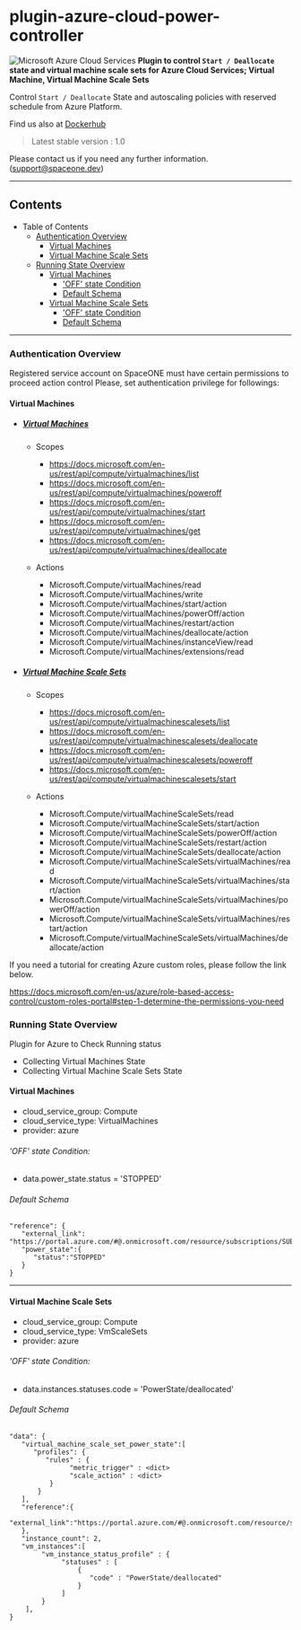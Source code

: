 # plugin-azure-cloud-power-controller
![Microsoft Azure Cloud Services](https://spaceone-custom-assets.s3.ap-northeast-2.amazonaws.com/console-assets/icons/azure-cloud-services.svg)
**Plugin to control ```Start / Deallocate``` state and virtual machine scale sets for Azure Cloud Services; Virtual Machine, Virtual Machine Scale Sets**

Control ```Start / Deallocate``` State and autoscaling policies with reserved schedule from Azure Platform. 


Find us also at [Dockerhub](https://hub.docker.com/repository/docker/spaceone/google-cloud-power-controller)
> Latest stable version : 1.0

Please contact us if you need any further information. (<support@spaceone.dev>)

---
## Contents

* Table of Contents
    * [Authentication Overview](#authentication-overview)
        * [Virtual Machines](#virtual-machines)
        * [Virtual Machine Scale Sets](#Virtual-machine-scale-sets)
     * [Running State Overview](#running-state-overview)
        * [Virtual Machines](#virtual-machines)
            * ['OFF' state Condition](#off-state-condition)
            * [Default Schema](#default-schema)
        * [Virtual Machine Scale Sets](#virtual-machine-scale-sets)
            * ['OFF' state Condition](#off-state-condition)
            * [Default Schema](#default-schema)
       
---

### Authentication Overview
Registered service account on SpaceONE must have certain permissions to proceed action control 
Please, set authentication privilege for followings:


#### Virtual Machines

- ##### [Virtual Machines](https://docs.microsoft.com/en-us/rest/api/compute/virtualmachines)
    - Scopes
        - https://docs.microsoft.com/en-us/rest/api/compute/virtualmachines/list
        - https://docs.microsoft.com/en-us/rest/api/compute/virtualmachines/poweroff
        - https://docs.microsoft.com/en-us/rest/api/compute/virtualmachines/start
        - https://docs.microsoft.com/en-us/rest/api/compute/virtualmachines/get
        - https://docs.microsoft.com/en-us/rest/api/compute/virtualmachines/deallocate
        
    - Actions
        - Microsoft.Compute/virtualMachines/read	
        - Microsoft.Compute/virtualMachines/write	
        - Microsoft.Compute/virtualMachines/start/action	
        - Microsoft.Compute/virtualMachines/powerOff/action	
        - Microsoft.Compute/virtualMachines/restart/action
        - Microsoft.Compute/virtualMachines/deallocate/action	
        - Microsoft.Compute/virtualMachines/instanceView/read
        - Microsoft.Compute/virtualMachines/extensions/read		
        
- ##### [Virtual Machine Scale Sets](https://docs.microsoft.com/en-us/rest/api/compute/virtualmachinescalesets)
    - Scopes
        - https://docs.microsoft.com/en-us/rest/api/compute/virtualmachinescalesets/list
        - https://docs.microsoft.com/en-us/rest/api/compute/virtualmachinescalesets/deallocate
        - https://docs.microsoft.com/en-us/rest/api/compute/virtualmachinescalesets/poweroff
        - https://docs.microsoft.com/en-us/rest/api/compute/virtualmachinescalesets/start
      
    - Actions
        - Microsoft.Compute/virtualMachineScaleSets/read	
        - Microsoft.Compute/virtualMachineScaleSets/start/action	
        - Microsoft.Compute/virtualMachineScaleSets/powerOff/action
        - Microsoft.Compute/virtualMachineScaleSets/restart/action	
        - Microsoft.Compute/virtualMachineScaleSets/deallocate/action
        - Microsoft.Compute/virtualMachineScaleSets/virtualMachines/read
        - Microsoft.Compute/virtualMachineScaleSets/virtualMachines/start/action
        - Microsoft.Compute/virtualMachineScaleSets/virtualMachines/powerOff/action	
        - Microsoft.Compute/virtualMachineScaleSets/virtualMachines/restart/action	
        - Microsoft.Compute/virtualMachineScaleSets/virtualMachines/deallocate/action				

If you need a tutorial for creating Azure custom roles, please follow the link below. 

https://docs.microsoft.com/en-us/azure/role-based-access-control/custom-roles-portal#step-1-determine-the-permissions-you-need 

### Running State Overview     

Plugin for Azure to Check Running status
- Collecting Virtual Machines State
- Collecting Virtual Machine Scale Sets State


#### Virtual Machines
- cloud_service_group: Compute
- cloud_service_type: VirtualMachines
- provider: azure

###### 'OFF' state Condition:
- data.power_state.status = 'STOPPED'
###### Default Schema
~~~
"reference": {
   "external_link":  "https://portal.azure.com/#@.onmicrosoft.com/resource/subscriptions/SUBSCRIPTION_ID/resourceGroups/RESOURCE_GROUP/providers/Microsoft.Compute/virtualMachineScaleSets/RESOURCE_NAME/overview"
   "power_state":{
      "status":"STOPPED"
   }
}
~~~
---
#### Virtual Machine Scale Sets 
- cloud_service_group: Compute
- cloud_service_type: VmScaleSets
- provider: azure
###### 'OFF' state Condition: 
 - data.instances.statuses.code = 'PowerState/deallocated'
###### Default Schema
~~~
"data": {
   "virtual_machine_scale_set_power_state":[
      "profiles": {
         "rules" : {
               "metric_trigger" : <dict>
               "scale_action" : <dict> 
          }
       }
   ],
   "reference":{
      "external_link":"https://portal.azure.com/#@.onmicrosoft.com/resource/subscriptions/SUBSCRIPTION_ID/resourceGroups/RESOURCE_GROUP_NAME/providers/Microsoft.Compute/virtualMachineScaleSets/VM_SCALE_SET_NAME/overview"
   },
   "instance_count": 2,
   "vm_instances":[
        "vm_instance_status_profile" : {
             "statuses" : [
                 {
                    "code" : "PowerState/deallocated"
                 }
             ]
        }
    ],
}
~~~
